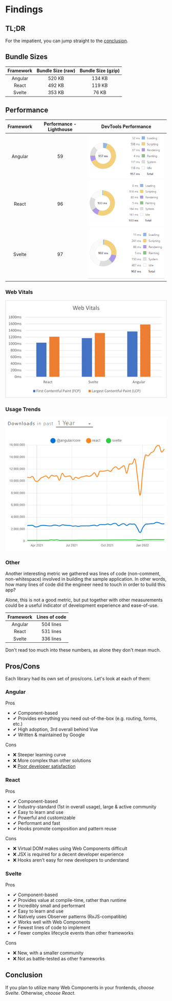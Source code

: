 # Findings

## TL;DR

For the impatient, you can jump straight to the [conclusion](#conclusion).
## Bundle Sizes

| Framework | Bundle Size (raw) | Bundle Size (gzip) |
| :-------: | :---------------: | :----------------: |
|  Angular  |      520 KB       |       134 KB       |
|   React   |      492 KB       |       119 KB       |
|  Svelte   |      353 KB       |       76 KB        |

## Performance

| Framework | Performance - Lighthouse |             DevTools Performance             |
| :-------: | :----------------------: | :------------------------------------------: |
|  Angular  |            59            | <img src="./images/angular-performance.png"> |
|   React   |            96            |  <img src="./images/react-performance.png">  |
|  Svelte   |            97            | <img src="./images/svelte-performance.png">  |

### Web Vitals

<img src="./images/webvitals.png">

### Usage Trends

<img src="./images/npmtrends.png">

### Other

Another interesting metric we gathered was lines of code (non-comment, non-whitespace)
involved in building the sample application. In other words, how many lines of code
did the engineer need to touch in order to build this app?

Alone, this is not a good metric, but put together with other measurements
could be a useful indicator of development experience and ease-of-use.

| Framework | Lines of code |
| :-------: | :-----------: |
|  Angular  |   504 lines   |
|   React   |   531 lines   |
|  Svelte   |   336 lines   |

Don't read too much into these numbers, as alone they don't mean much.

## Pros/Cons

Each library had its own set of pros/cons. Let's look at each of them:

### Angular

Pros

- ✔ Component-based
- ✔ Provides everything you need out-of-the-box (e.g. routing, forms, etc.)
- ✔ High adoption, 3rd overall behind Vue
- ✔ Written & maintained by Google

Cons

- ❌ Steeper learning curve
- ❌ More complex than other solutions
- ❌ [Poor developer satisfaction](https://2021.stateofjs.com/en-US/libraries/front-end-frameworks/#front_end_frameworks_experience_ranking)

### React

Pros

- ✔ Component-based
- ✔ Industry-standard (1st in overall usage), large & active community
- ✔ Easy to learn and use
- ✔ Powerful and customizable
- ✔ Performant and fast
- ✔ Hooks promote composition and pattern reuse

Cons

- ❌ Virtual DOM makes using Web Components difficult
- ❌ JSX is required for a decent developer experience
- ❌ Hooks aren't easy for new developers to understand

### Svelte

Pros

- ✔ Component-based
- ✔ Provides value at compile-time, rather than runtime
- ✔ Incredibly small and performant
- ✔ Easy to learn and use
- ✔ Natively uses Observer patterns (RxJS-compatible)
- ✔ Works well with Web Components
- ✔ Fewest lines of code to implement
- ✔ Fewer complex lifecycle events than other frameworks

Cons

- ❌ New, with a smaller community
- ❌ Not as battle-tested as other frameworks

## Conclusion

If you plan to utilize many Web Components in your frontends, *choose Svelte*.
Otherwise, *choose React*.
